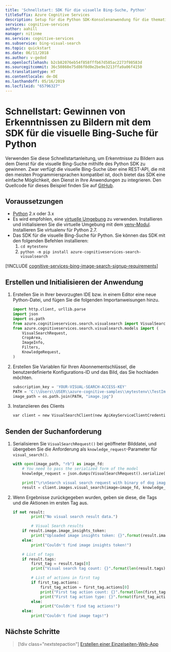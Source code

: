 ```yaml
---
title: 'Schnellstart: SDK für die visuelle Bing-Suche, Python'
titleSuffix: Azure Cognitive Services
description: Setup für die Python SDK-Konsolenanwendung für die thematische Suche.
services: cognitive-services
author: aahill
manager: nitinme
ms.service: cognitive-services
ms.subservice: bing-visual-search
ms.topic: quickstart
ms.date: 06/11/2018
ms.author: v-gedod
ms.openlocfilehash: b2cb82076eb54f858fffb67d585ac2273f98583d
ms.sourcegitcommit: 36c50860e75d86f0d0e2be9e3213ffa9a06f4150
ms.translationtype: HT
ms.contentlocale: de-DE
ms.lasthandoff: 05/16/2019
ms.locfileid: "65796327"
---
```

# <a name="quickstart-get-image-insights-using-the-bing-visual-search-sdk-for-python"></a>Schnellstart: Gewinnen von Erkenntnissen zu Bildern mit dem SDK für die visuelle Bing-Suche für Python

Verwenden Sie diese Schnellstartanleitung, um Erkenntnisse zu Bildern aus dem Dienst für die visuelle Bing-Suche mithilfe des Python SDK zu gewinnen. Zwar verfügt die visuelle Bing-Suche über eine REST-API, die mit den meisten Programmiersprachen kompatibel ist, doch bietet das SDK eine einfache Möglichkeit, den Dienst in Ihre Anwendungen zu integrieren. Den Quellcode für dieses Beispiel finden Sie auf [GitHub](https://github.com/Azure-Samples/cognitive-services-python-sdk-samples/blob/master/samples/search/visual_search_samples.py). 

## <a name="prerequisites"></a>Voraussetzungen

* [Python](https://www.python.org/) 2.x oder 3.x
* Es wird empfohlen, eine [virtuelle Umgebung](https://docs.python.org/3/tutorial/venv.html) zu verwenden. Installieren und initialisieren Sie die virtuelle Umgebung mit dem [venv-Modul](https://pypi.python.org/pypi/virtualenv). Installieren Sie virtualenv für Python 2.7.
* Das SDK für die visuelle Bing-Suche für Python. Sie können das SDK mit den folgenden Befehlen installieren:
    1. `cd mytestenv`
    2. `python -m pip install azure-cognitiveservices-search-visualsearch`



[!INCLUDE [cognitive-services-bing-image-search-signup-requirements](../../../includes/cognitive-services-bing-image-search-signup-requirements.md)]


## <a name="create-and-initialize-the-application"></a>Erstellen und Initialisieren der Anwendung

1. Erstellen Sie in Ihrer bevorzugten IDE bzw. in einem Editor eine neue Python-Datei, und fügen Sie die folgenden Importanweisungen hinzu. 

    ```python
    import http.client, urllib.parse
    import json
    import os.path
    from azure.cognitiveservices.search.visualsearch import VisualSearchClient
    from azure.cognitiveservices.search.visualsearch.models import (
        VisualSearchRequest,
        CropArea,
        ImageInfo,
        Filters,
        KnowledgeRequest,
    )
    ```
2. Erstellen Sie Variablen für Ihren Abonnementschlüssel, die benutzerdefinierte Konfigurations-ID und das Bild, das Sie hochladen möchten. 
    
    ```python
    subscription_key = 'YOUR-VISUAL-SEARCH-ACCESS-KEY'
    PATH = 'C:\\Users\\USER\\azure-cognitive-samples\\mytestenv\\TestImages\\'
    image_path = os.path.join(PATH, "image.jpg")
    
    ```

3. Instanziieren des Clients

    ```python
    var client = new VisualSearchClient(new ApiKeyServiceClientCredentials("YOUR-ACCESS-KEY"))
    ```

## <a name="send-the-search-request"></a>Senden der Suchanforderung

1. Serialisieren Sie `VisualSearchRequest()` bei geöffneter Bilddatei, und übergeben Sie die Anforderung als `knowledge_request`-Parameter für `visual_search()`.

    ```python
    with open(image_path, "rb") as image_fd:
        # You need to pass the serialized form of the model
        knowledge_request = json.dumps(VisualSearchRequest().serialize())
    
        print("\r\nSearch visual search request with binary of dog image")
        result = client.images.visual_search(image=image_fd, knowledge_request=knowledge_request)
    ```

2. Wenn Ergebnisse zurückgegeben wurden, geben sie diese, die Tags und die Aktionen im ersten Tag aus.

    ```python
    if not result:
            print("No visual search result data.")
    
            # Visual Search results
        if result.image.image_insights_token:
            print("Uploaded image insights token: {}".format(result.image.image_insights_token))
        else:
            print("Couldn't find image insights token!")
    
        # List of tags
        if result.tags:
            first_tag = result.tags[0]
            print("Visual search tag count: {}".format(len(result.tags)))
    
            # List of actions in first tag
            if first_tag.actions:
                first_tag_action = first_tag.actions[0]
                print("First tag action count: {}".format(len(first_tag.actions)))
                print("First tag action type: {}".format(first_tag_action.action_type))
            else:
                print("Couldn't find tag actions!")
        else:
            print("Couldn't find image tags!")
    ```

## <a name="next-steps"></a>Nächste Schritte

> [!div class="nextstepaction"]
> [Erstellen einer Einzelseiten-Web-App](tutorial-bing-visual-search-single-page-app.md)

